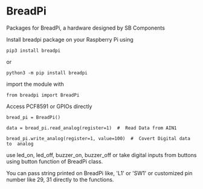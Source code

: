 # BreadPi
Packages for BreadPi, a hardware designed by SB Components

Install breadpi package on your Raspberry Pi using

`pip3 install breadpi`

or

`python3 -m pip install breadpi`


import the module with 

`from breadpi import BreadPi`


Access PCF8591 or GPIOs directly

`bread_pi = BreadPi()`

`data = bread_pi.read_analog(register=1)  #  Read Data from AIN1`

`bread_pi.write_analog(register=1, value=100)  #  Covert Digital data to 
analog`

use led_on, led_off, buzzer_on, buzzer_off or take digital inputs from 
buttons using button function of BreadPi class.

You can pass string printed on BreadPi like, 'L1' or 'SW1' or customized pin
 number like 29, 31 directly to the functions. 